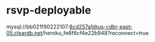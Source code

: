 # rsvp-deployable
mysql://bb021f90222107:8cd257a1@us-cdbr-east-05.cleardb.net/heroku_fe6f6cf4e22b948?reconnect=true